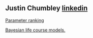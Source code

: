 ## Justin Chumbley [linkedin](https://www.linkedin.com/in/chumbleycode)

[Parameter ranking](credible_ranks.md)

[Bayesian life course models.](life_course.md)


